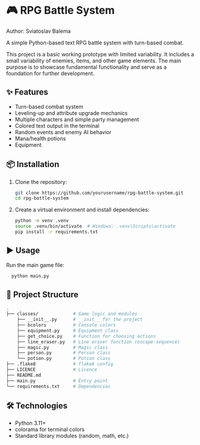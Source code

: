 # 🎮 RPG Battle System

Author: Sviatoslav Balema

A simple Python-based text RPG battle system with turn-based combat.

This project is a basic working prototype with limited variability. It includes a small variability of enemies, items, and other game elements. The main purpose is to showcase fundamental functionality and serve as a foundation for further development.

## ✨ Features
- Turn-based combat system
- Leveling-up and attribute upgrade mechanics
- Multiple characters and simple party management
- Colored text output in the terminal
- Random events and enemy AI behavior
- Mana/health potions
- Equipment

## 📦 Installation
1. Clone the repository:
   ```bash
   git clone https://github.com/yourusername/rpg-battle-system.git
   cd rpg-battle-system
   ```
2. Create a virtual environment and install dependencies:
   ```bash
   python -m venv .venv
   source .venv/bin/activate  # Windows: .venv\Scripts\activate
   pip install -r requirements.txt
   ```
## ▶️ Usage
Run the main game file:
  ```bash
    python main.py
  ```

## 📂 Project Structure
  ```bash
  .
  ├── classes/             # Game logic and modules
      ├── __init__.py      # __init__ for the project
      ├── bcolors          # Console colors
      ├── equipment.py     # Equipment class
      ├── get_choice.py    # Function for choosing actions
      ├── line_eraser.py   # Line eraser function (escape-sequence)
      ├── magic.py         # Magic class
      ├── person.py        # Person class
      └── potion.py        # Potion class
  ├── .flake8              # flake8 config
  ├── LICENCE              # Licence
  ├── README.md
  ├── main.py              # Entry point
  └── requirements.txt     # Dependencies
  ```
## 🛠 Technologies
- Python 3.11+
- colorama for terminal colors
- Standard library modules (random, math, etc.)
